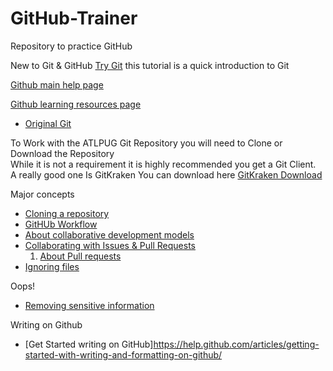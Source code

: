 # GitHub-Trainer
Repository to practice GitHub 


New to  Git & GitHub [Try Git](https://try.github.io/levels/1/challenges/1) this tutorial is a quick introduction to Git  

[Github main help page](https://help.github.com/)  

[Github learning resources page](https://help.github.com/articles/git-and-github-learning-resources/)

* [Original Git](https://git-scm.com/)


To Work with the ATLPUG Git Repository you will need to Clone or Download the Repository  
While it is not a requirement it is highly recommended you get a Git Client.  
A really good one Is GitKraken You can download here [GitKraken Download](https://www.gitkraken.com/download)

Major concepts

* [Cloning a repository](https://help.github.com/articles/cloning-a-repository/)  
* [GitHUb Workflow](https://help.github.com/articles/github-flow/)  
* [About collaborative development models](https://help.github.com/articles/about-collaborative-development-models/)
* [Collaborating with Issues & Pull Requests](https://help.github.com/categories/collaborating-with-issues-and-pull-requests/)
  1. [About Pull requests](https://help.github.com/articles/about-pull-requests/)
* [Ignoring files](https://help.github.com/articles/ignoring-files/)  

Oops!  

* [Removing sensitive information](https://help.github.com/articles/removing-sensitive-data-from-a-repository/)

Writing on Github

* [Get Started writing on GitHub]https://help.github.com/articles/getting-started-with-writing-and-formatting-on-github/

